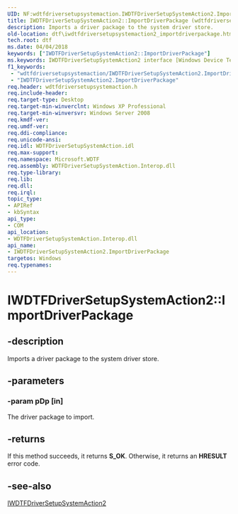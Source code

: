 ```yaml
---
UID: NF:wdtfdriversetupsystemaction.IWDTFDriverSetupSystemAction2.ImportDriverPackage
title: IWDTFDriverSetupSystemAction2::ImportDriverPackage (wdtfdriversetupsystemaction.h)
description: Imports a driver package to the system driver store.
old-location: dtf\iwdtfdriversetupsystemaction2_importdriverpackage.htm
tech.root: dtf
ms.date: 04/04/2018
keywords: ["IWDTFDriverSetupSystemAction2::ImportDriverPackage"]
ms.keywords: IWDTFDriverSetupSystemAction2 interface [Windows Device Testing Framework],ImportDriverPackage method, IWDTFDriverSetupSystemAction2.ImportDriverPackage, IWDTFDriverSetupSystemAction2::ImportDriverPackage, ImportDriverPackage, ImportDriverPackage method [Windows Device Testing Framework], ImportDriverPackage method [Windows Device Testing Framework],IWDTFDriverSetupSystemAction2 interface, Microsoft.WDTF.IWDTFDriverSetupSystemAction2.ImportDriverPackage, Microsoft::WDTF::IWDTFDriverSetupSystemAction2::ImportDriverPackage, dtf.iwdtfdriversetupsystemaction2_importdriverpackage, wdtfdriversetupsystemaction/IWDTFDriverSetupSystemAction2::ImportDriverPackage
f1_keywords:
 - "wdtfdriversetupsystemaction/IWDTFDriverSetupSystemAction2.ImportDriverPackage"
 - "IWDTFDriverSetupSystemAction2.ImportDriverPackage"
req.header: wdtfdriversetupsystemaction.h
req.include-header: 
req.target-type: Desktop
req.target-min-winverclnt: Windows XP Professional
req.target-min-winversvr: Windows Server 2008
req.kmdf-ver: 
req.umdf-ver: 
req.ddi-compliance: 
req.unicode-ansi: 
req.idl: WDTFDriverSetupSystemAction.idl
req.max-support: 
req.namespace: Microsoft.WDTF
req.assembly: WDTFDriverSetupSystemAction.Interop.dll
req.type-library: 
req.lib: 
req.dll: 
req.irql: 
topic_type:
- APIRef
- kbSyntax
api_type:
- COM
api_location:
- WDTFDriverSetupSystemAction.Interop.dll
api_name:
- IWDTFDriverSetupSystemAction2.ImportDriverPackage
targetos: Windows
req.typenames: 
---
```


# IWDTFDriverSetupSystemAction2::ImportDriverPackage


## -description


Imports a driver package to the system driver store.


## -parameters




### -param pDp [in]

The driver package to import.


## -returns



If this method succeeds, it returns **S_OK**. Otherwise, it returns an **HRESULT** error code.




## -see-also




<a href="/windows-hardware/drivers/ddi/wdtfdriversetupsystemaction/nn-wdtfdriversetupsystemaction-iwdtfdriversetupsystemaction2">IWDTFDriverSetupSystemAction2</a>
 

 
